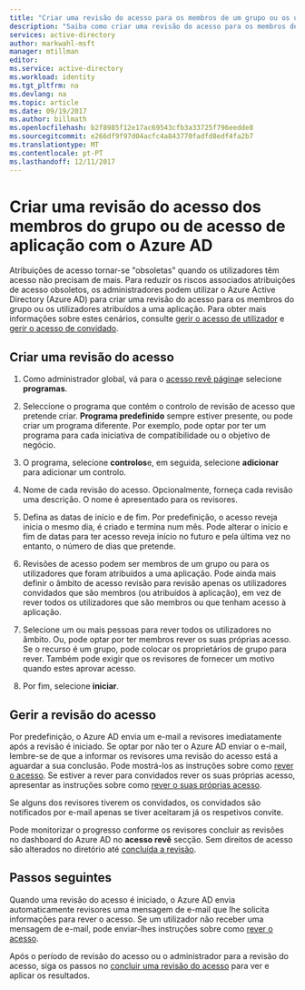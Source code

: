 ```yaml
---
title: "Criar uma revisão do acesso para os membros de um grupo ou os utilizadores com acesso a uma aplicação com o Azure AD | Microsoft Docs"
description: "Saiba como criar uma revisão do acesso para os membros de um grupo ou os utilizadores com acesso a uma aplicação."
services: active-directory
author: markwahl-msft
manager: mtillman
editor: 
ms.service: active-directory
ms.workload: identity
ms.tgt_pltfrm: na
ms.devlang: na
ms.topic: article
ms.date: 09/19/2017
ms.author: billmath
ms.openlocfilehash: b2f8985f12e17ac69543cfb3a33725f796eedde8
ms.sourcegitcommit: e266df9f97d04acfc4a843770fadfd8edf4fa2b7
ms.translationtype: MT
ms.contentlocale: pt-PT
ms.lasthandoff: 12/11/2017
---
```

# <a name="create-an-access-review-of-group-members-or-application-access-with-azure-ad"></a>Criar uma revisão do acesso dos membros do grupo ou de acesso de aplicação com o Azure AD

Atribuições de acesso tornar-se "obsoletas" quando os utilizadores têm acesso não precisam de mais. Para reduzir os riscos associados atribuições de acesso obsoletos, os administradores podem utilizar o Azure Active Directory (Azure AD) para criar uma revisão do acesso para os membros do grupo ou os utilizadores atribuídos a uma aplicação. Para obter mais informações sobre estes cenários, consulte [gerir o acesso de utilizador](active-directory-azure-ad-controls-manage-user-access-with-access-reviews.md) e [gerir o acesso de convidado](active-directory-azure-ad-controls-manage-guest-access-with-access-reviews.md). 

## <a name="create-an-access-review"></a>Criar uma revisão do acesso

1. Como administrador global, vá para o [acesso revê página](https://portal.azure.com/#blade/Microsoft_AAD_ERM/DashboardBlade/)e selecione **programas**.

2. Seleccione o programa que contém o controlo de revisão de acesso que pretende criar. **Programa predefinido** sempre estiver presente, ou pode criar um programa diferente. Por exemplo, pode optar por ter um programa para cada iniciativa de compatibilidade ou o objetivo de negócio.

3. O programa, selecione **controlos**e, em seguida, selecione **adicionar** para adicionar um controlo.

4. Nome de cada revisão do acesso. Opcionalmente, forneça cada revisão uma descrição. O nome é apresentado para os revisores.

5. Defina as datas de início e de fim. Por predefinição, o acesso reveja inicia o mesmo dia, é criado e termina num mês. Pode alterar o início e fim de datas para ter acesso reveja início no futuro e pela última vez no entanto, o número de dias que pretende.

6. Revisões de acesso podem ser membros de um grupo ou para os utilizadores que foram atribuídos a uma aplicação. Pode ainda mais definir o âmbito de acesso revisão para revisão apenas os utilizadores convidados que são membros (ou atribuídos à aplicação), em vez de rever todos os utilizadores que são membros ou que tenham acesso à aplicação.

7. Selecione um ou mais pessoas para rever todos os utilizadores no âmbito. Ou, pode optar por ter membros rever os suas próprias acesso. Se o recurso é um grupo, pode colocar os proprietários de grupo para rever. Também pode exigir que os revisores de fornecer um motivo quando estes aprovar acesso.

8. Por fim, selecione **iniciar**.


## <a name="manage-the-access-review"></a>Gerir a revisão do acesso

Por predefinição, o Azure AD envia um e-mail a revisores imediatamente após a revisão é iniciado. Se optar por não ter o Azure AD enviar o e-mail, lembre-se de que a informar os revisores uma revisão do acesso está a aguardar a sua conclusão. Pode mostrá-los as instruções sobre como [rever o acesso](active-directory-azure-ad-controls-perform-access-review.md). Se estiver a rever para convidados rever os suas próprias acesso, apresentar as instruções sobre como [rever o suas próprias acesso](active-directory-azure-ad-controls-perform-access-review.md).

Se alguns dos revisores tiverem os convidados, os convidados são notificados por e-mail apenas se tiver aceitaram já os respetivos convite.


Pode monitorizar o progresso conforme os revisores concluir as revisões no dashboard do Azure AD no **acesso revê** secção. Sem direitos de acesso são alterados no diretório até [concluída a revisão](active-directory-azure-ad-controls-complete-access-review.md).

## <a name="next-steps"></a>Passos seguintes

Quando uma revisão do acesso é iniciado, o Azure AD envia automaticamente revisores uma mensagem de e-mail que lhe solicita informações para rever o acesso. Se um utilizador não receber uma mensagem de e-mail, pode enviar-lhes instruções sobre como [rever o acesso](active-directory-azure-ad-controls-perform-access-review.md). 

Após o período de revisão do acesso ou o administrador para a revisão do acesso, siga os passos no [concluir uma revisão do acesso](active-directory-azure-ad-controls-complete-access-review.md) para ver e aplicar os resultados.


